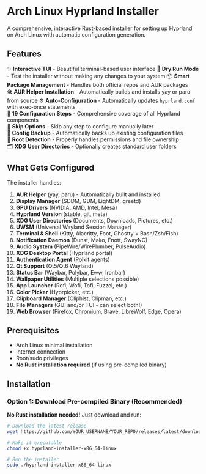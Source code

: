 # Arch Linux Hyprland Installer

A comprehensive, interactive Rust-based installer for setting up Hyprland on Arch Linux with automatic configuration generation.

## Features

✨ **Interactive TUI** - Beautiful terminal-based user interface
🧪 **Dry Run Mode** - Test the installer without making any changes to your system
📦 **Smart Package Management** - Handles both official repos and AUR packages  
🛠️ **AUR Helper Installation** - Automatically builds and installs yay or paru from source
⚙️ **Auto-Configuration** - Automatically updates `hyprland.conf` with exec-once statements  
🔧 **19 Configuration Steps** - Comprehensive coverage of all Hyprland components  
🎯 **Skip Options** - Skip any step to configure manually later  
💾 **Config Backup** - Automatically backs up existing configuration files  
🔐 **Root Detection** - Properly handles permissions and file ownership  
🗂️ **XDG User Directories** - Optionally creates standard user folders  

## What Gets Configured

The installer handles:

1. **AUR Helper** (yay, paru) - Automatically built and installed
2. **Display Manager** (SDDM, GDM, LightDM, greetd)
3. **GPU Drivers** (NVIDIA, AMD, Intel, Mesa)
4. **Hyprland Version** (stable, git, meta)
5. **XDG User Directories** (Documents, Downloads, Pictures, etc.)
6. **UWSM** (Universal Wayland Session Manager)
7. **Terminal & Shell** (Kitty, Alacritty, Foot, Ghostty + Bash/Zsh/Fish)
8. **Notification Daemon** (Dunst, Mako, Fnott, SwayNC)
9. **Audio System** (PipeWire/WirePlumber, PulseAudio)
10. **XDG Desktop Portal** (Hyprland portal)
11. **Authentication Agent** (Polkit agents)
12. **Qt Support** (Qt5/Qt6 Wayland)
13. **Status Bar** (Waybar, Polybar, Eww, Ironbar)
14. **Wallpaper Utilities** (Multiple selections possible)
15. **App Launcher** (Rofi, Wofi, Tofi, Fuzzel, etc.)
16. **Color Picker** (Hyprpicker, etc.)
17. **Clipboard Manager** (Cliphist, Clipman, etc.)
18. **File Managers** (GUI and/or TUI - can select both!)
19. **Web Browser** (Firefox, Chromium, Brave, LibreWolf, Edge, Opera)

## Prerequisites

- Arch Linux minimal installation
- Internet connection
- Root/sudo privileges
- **No Rust installation required** (if using pre-compiled binary)

## Installation

### Option 1: Download Pre-compiled Binary (Recommended)

**No Rust installation needed!** Just download and run:
```bash
# Download the latest release
wget https://github.com/YOUR_USERNAME/YOUR_REPO/releases/latest/download/hyprland-installer-x86_64-linux

# Make it executable
chmod +x hyprland-installer-x86_64-linux

# Run the installer
sudo ./hyprland-installer-x86_64-linux

